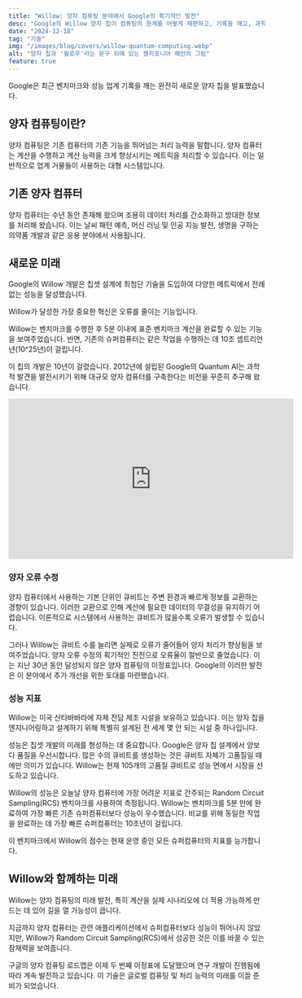 ```yaml
---
title: "Willow: 양자 컴퓨팅 분야에서 Google의 획기적인 발전"
desc: "Google의 Willow 양자 칩이 컴퓨팅의 한계를 어떻게 재편하고, 기록을 깨고, 과학적 발견을 발전시키고 있는지 알아보세요. Xanzhu에서 자세히 알아보세요."
date: "2024-12-18"
tag: "기술"
img: "/images/blog/covers/willow-quantum-computing.webp"
alt: "양자 칩과 '윌로우'라는 문구 뒤에 있는 캘리포니아 해안의 그림"
feature: true
---
```


Google은 최근 벤치마크와 성능 업계 기록을 깨는 완전히 새로운 양자 칩을 발표했습니다.

## 양자 컴퓨팅이란?

양자 컴퓨팅은 기존 컴퓨터의 기존 기능을 뛰어넘는 처리 능력을 말합니다. 양자 컴퓨터는 계산을 수행하고 계산 능력을 크게 향상시키는 메트릭을 처리할 수 있습니다. 이는 일반적으로 업계 거물들이 사용하는 대형 시스템입니다.

## 기존 양자 컴퓨터

양자 컴퓨터는 수년 동안 존재해 왔으며 조용히 데이터 처리를 간소화하고 방대한 정보를 처리해 왔습니다. 이는 날씨 패턴 예측, 머신 러닝 및 인공 지능 발전, 생명을 구하는 의약품 개발과 같은 응용 분야에서 사용됩니다.

## 새로운 미래

Google의 Willow 개발은 칩셋 설계에 최첨단 기술을 도입하여 다양한 메트릭에서 전례 없는 성능을 달성했습니다.

Willow가 달성한 가장 중요한 혁신은 오류를 줄이는 기능입니다.

Willow는 벤치마크를 수행한 후 5분 이내에 표준 벤치마크 계산을 완료할 수 있는 기능을 보여주었습니다. 반면, 기존의 슈퍼컴퓨터는 같은 작업을 수행하는 데 10조 셉트리언 년(10^25년)이 걸립니다.

이 칩의 개발은 10년이 걸렸습니다. 2012년에 설립된 Google의 Quantum AI는 과학적 발견을 발전시키기 위해 대규모 양자 컴퓨터를 구축한다는 비전을 꾸준히 추구해 왔습니다.

<div class="ifr">
<iframe credentialless width="560" height="315" src="https://www.youtube.com/embed/l_KrC1mzd0g?si=1QVYdmS9NURCuyO8" title="Google의 Willow 양자 컴퓨터 소개 영상" frameborder="0" allow="accelerometer; autoplay; clipboard-write; encrypted-media; gyroscope; picture-in-picture; web-share" referrerpolicy="strict-origin-when-cross-origin" allowfullscreen></iframe>
</div>

### 양자 오류 수정

양자 컴퓨터에서 사용하는 기본 단위인 큐비트는 주변 환경과 빠르게 정보를 교환하는 경향이 있습니다. 이러한 교환으로 인해 계산에 필요한 데이터의 무결성을 유지하기 어렵습니다. 이론적으로 시스템에서 사용하는 큐비트가 많을수록 오류가 발생할 수 있습니다.

그러나 Willow는 큐비트 수를 늘리면 실제로 오류가 줄어들어 양자 처리가 향상됨을 보여주었습니다. 양자 오류 수정의 획기적인 진전으로 오류율이 절반으로 줄었습니다. 이는 지난 30년 동안 달성되지 않은 양자 컴퓨팅의 이정표입니다. Google의 이러한 발전은 이 분야에서 추가 개선을 위한 토대를 마련했습니다.

### 성능 지표

Willow는 미국 산타바바라에 자체 전담 제조 시설을 보유하고 있습니다. 이는 양자 칩을 엔지니어링하고 설계하기 위해 특별히 설계된 전 세계 몇 안 되는 시설 중 하나입니다.

성능은 칩셋 개발의 미래를 형성하는 데 중요합니다. Google은 양자 칩 설계에서 양보다 품질을 우선시합니다. 많은 수의 큐비트를 생성하는 것은 큐비트 자체가 고품질일 때에만 의미가 있습니다. Willow는 현재 105개의 고품질 큐비트로 성능 면에서 시장을 선도하고 있습니다.

Willow의 성능은 오늘날 양자 컴퓨터에 가장 어려운 지표로 간주되는 Random Circuit Sampling(RCS) 벤치마크를 사용하여 측정됩니다. Willow는 벤치마크를 5분 만에 완료하여 가장 빠른 기존 슈퍼컴퓨터보다 성능이 우수했습니다. 비교를 위해 동일한 작업을 완료하는 데 가장 빠른 슈퍼컴퓨터는 10조년이 걸립니다.

<Media source="https://storage.googleapis.com/gweb-uniblog-publish-prod/images/KW_Fig1.width-1000.format-webp.webp" alt="윌로우의 RCS 성능이 최고의 슈퍼컴퓨터와 동등하다는 것을 알려주는 그림 카드" credit="Google"></Media>

이 벤치마크에서 Willow의 점수는 현재 운영 중인 모든 슈퍼컴퓨터의 지표를 능가합니다.

## Willow와 함께하는 미래

Willow는 양자 컴퓨팅의 미래 발전, 특히 계산을 실제 시나리오에 더 적용 가능하게 만드는 데 있어 길을 열 가능성이 큽니다.

지금까지 양자 컴퓨터는 관련 애플리케이션에서 슈퍼컴퓨터보다 성능이 뛰어나지 않았지만, Willow가 Random Circuit Sampling(RCS)에서 성공한 것은 이를 바꿀 수 있는 잠재력을 보여줍니다.

<Media source="https://storage.googleapis.com/gweb-uniblog-publish-prod/images/KW_Fig4.width-1000.format-webp.webp" alt="윌로우의 마일스톤 달성에 대한 마일스톤 그래프, 마일스톤 1 및 2 완료, 향후 마일스톤 6까지" credit="Google"></Media>

구글의 양자 컴퓨팅 로드맵은 이제 두 번째 이정표에 도달했으며 연구 개발이 진행됨에 따라 계속 발전하고 있습니다. 이 기술은 글로벌 컴퓨팅 및 처리 능력의 미래를 이끌 준비가 되었습니다.
